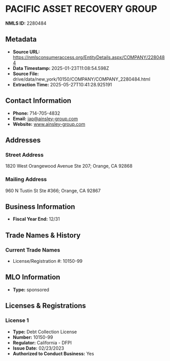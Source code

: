 # PACIFIC ASSET RECOVERY GROUP

**NMLS ID:** 2280484

## Metadata
- **Source URL:** https://nmlsconsumeraccess.org/EntityDetails.aspx/COMPANY/2280484
- **Data Timestamp:** 2025-01-23T11:08:54.598Z
- **Source File:** drive/data/new_york/10150/COMPANY/COMPANY_2280484.html
- **Extraction Time:** 2025-05-27T10:41:28.925191

## Contact Information
- **Phone:** 714-705-4832
- **Email:** jap@ainsley-group.com
- **Website:** www.ainsley-group.com

## Addresses
### Street Address
1820 West Orangewood Avenue Ste 207; Orange, CA 92868

### Mailing Address
960 N Tustin St Ste #366; Orange, CA 92867

## Business Information
- **Fiscal Year End:** 12/31

## Trade Names & History
### Current Trade Names
- License/Registration #: 10150-99

## MLO Information
- **Type:** sponsored

## Licenses & Registrations

### License 1
- **Type:** Debt Collection License
- **Number:** 10150-99
- **Regulator:** California - DFPI
- **Issue Date:** 02/23/2023
- **Authorized to Conduct Business:** Yes
